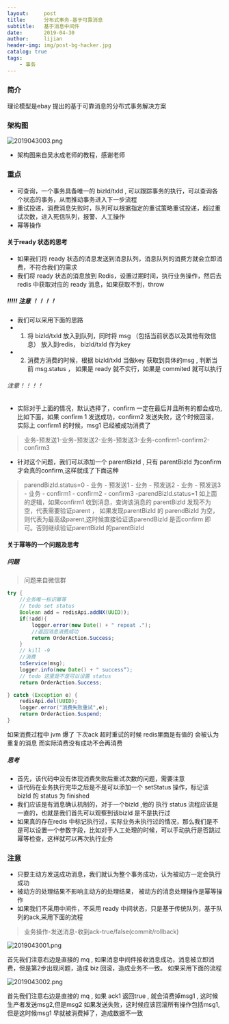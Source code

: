 ```yaml
---
layout:     post
title:      分布式事务-基于可靠消息
subtitle:   基于消息中间件
date:       2019-04-30
author:     lijian
header-img: img/post-bg-hacker.jpg
catalog: true
tags:
    - 事务
---
```


### 简介

理论模型是ebay 提出的基于可靠消息的分布式事务解决方案

### 架构图

![2019043003.png](https://i.loli.net/2019/04/30/5cc7c293aa8d8.png)

* 架构图来自吴水成老师的教程，感谢老师

### 重点
* 可查询，一个事务具备唯一的 bizId/txId , 可以跟踪事务的执行，可以查询各个状态的事务，从而推动事务进入下一步流程
* 重试投递，消费消息失败时，队列可以根据指定的重试策略重试投递，超过重试次数，进入死信队列，报警、人工操作
* 幂等操作

#### 关于ready 状态的思考
* 如果我们将 ready 状态的消息发送到消息队列，消息队列的消费方就会立即消费，不符合我们的需求
* 我们将 ready 状态的消息放到 Redis，设置过期时间，执行业务操作，然后去redis 中获取对应的 ready 消息，如果获取不到，throw

##### !!!!! 注意 ！！！！
* 我们可以采用下面的思路
* 1. 将 bizId/txId 放入到队列，同时将 msg （包括当前状态以及其他有效信息） 放入到redis， bizId/txId 作为key
* 2. 消费方消费的时候，根据  bizId/txId 当做key 获取到具体的msg , 判断当前 msg.status ， 如果是 ready 就不实行，如果是 commited 就可以执行

###### 注意！！！！
* 实际对于上面的情况，默认选择了，confirm 一定在最后并且所有的都会成功,比如下面，如果 confirm 1 发送成功，confirm2 发送失败，这个时候回滚，实际上 confirm1 的时候，msg1 已经被成功消费了
> 业务-预发送1-业务-预发送2-业务-预发送3-业务-confirm1-confirm2-confirm3
* 针对这个问题，我们可以添加一个 parentBizId , 只有 parentBizId 为confirm 才会真的confirm,这样就成了下面这种
> parendBizId.status=0 - 业务 - 预发送1 - 业务 - 预发送2 - 业务 - 预发送3 - 业务 - confirm1 - confirm2 - confirm3 -parendBizId.status=1
> 如上面的逻辑，如果confirm1 收到消息，查询该消息的 parentBizId 发现不为空，代表需要验证parent ， 如果发现parentBizId 的 parendBizId 为空，则代表为最高级parent,这时候直接验证该parendBizId 是否confirm 即可。否则继续验证parentBizId 的parentBizId 
#### 关于幂等的一个问题及思考

##### 问题
> 问题来自微信群

```java
try {
    //业务唯一标识幂等
    // todo set status 
    Boolean add = redisApi.addNX(UUID));
    if(!add){
        logger.error(new Date() + " repeat .");
        //返回消息消费成功
        return OrderAction.Success;
    }
    // kill -9 
    //消费
    toService(msg);
    logger.info(new Date() + " success“);
    // todo 这里是不是可以设置 status
    return OrderAction.Success;

} catch (Exception e) {
    redisApi.del(UUID);
    logger.error("消费失败重试",e);
    return OrderAction.Suspend;
}
```
如果消费过程中 jvm 爆了 下次ack 超时重试的时候 redis里面是有值的 会被认为重复的消息 而实际消费没有成功不会再消费
##### 思考
* 首先，该代码中没有体现消费失败后重试次数的问题，需要注意
* 该代码在业务执行完毕之后是不是可以添加一个 setStatus 操作，标记该 bizId 的 status 为 finished 
* 我们应该是有消息确认机制的，对于一个bizId ,他的 执行 status 流程应该是一直的，也就是我们首先可以观察到该bizId 是不是执行过
* 如果真的存在redis 中标记执行过，实际业务未执行过的情况，那么我们是不是可以设置一个参数字段，比如对于人工处理的时候，可以手动执行是否跳过幂等检查，这样就可以再次执行业务



### 注意
* 只要主动方发送成功消息，我们就认为整个事务成功，认为被动方一定会执行成功
* 被动方的处理结果不影响主动方的处理结果， 被动方的消息处理操作是幂等操作
* 如果我们不采用中间件，不采用 ready 中间状态，只是基于传统队列，基于队列的ack,采用下面的流程
> 业务操作-发送消息-收到ack-true/false(commit/rollback)

![2019043001.png](https://i.loli.net/2019/04/30/5cc7b08228ad3.png)

首先我们注意右边是直接的 mq , 如果消息中间件接收消息成功，消息被立即消费，但是第2步出现问题，造成 biz 回滚，造成业务不一致。
如果采用下面的流程

![2019043002.png](https://i.loli.net/2019/04/30/5cc7b0822a7e8.png)

首先我们注意右边是直接的 mq , 如果 ack1 返回true , 就会消费掉msg1 , 这时候生产者发送msg2,但是msg2 如果发送失败，这时候应该回滚所有操作包括msg1,但是这时候msg1 早就被消费掉了，造成数据不一致